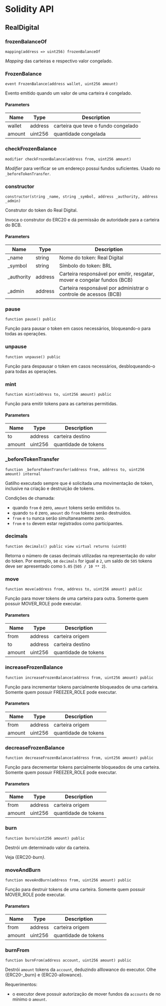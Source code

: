 # Solidity API

## RealDigital

### frozenBalanceOf

```solidity
mapping(address => uint256) frozenBalanceOf
```

_Mapping_ das carteiras e respectivo valor congelado.

### FrozenBalance

```solidity
event FrozenBalance(address wallet, uint256 amount)
```

Evento emitido quando um valor de uma carteira é congelado.

#### Parameters

| Name   | Type    | Description                         |
| ------ | ------- | ----------------------------------- |
| wallet | address | carteira que teve o fundo congelado |
| amount | uint256 | quantidade congelada                |

### checkFrozenBalance

```solidity
modifier checkFrozenBalance(address from, uint256 amount)
```

_Modifier_ para verificar se um endereço possui fundos suficientes. Usado no `_beforeTokenTransfer`.

### constructor

```solidity
constructor(string _name, string _symbol, address _authority, address _admin)
```

Construtor do token do Real Digital.

Invoca o construtor do ERC20 e dá permissão de autoridade para a carteira do BCB.

#### Parameters

| Name        | Type    | Description                                                              |
| ----------- | ------- | ------------------------------------------------------------------------ |
| \_name      | string  | Nome do token: Real Digital                                              |
| \_symbol    | string  | Símbolo do token: BRL                                                    |
| \_authority | address | Carteira responsável por emitir, resgatar, mover e congelar fundos (BCB) |
| \_admin     | address | Carteira responsável por administrar o controle de acessos (BCB)         |

### pause

```solidity
function pause() public
```

Função para pausar o token em casos necessários, bloqueando-o para todas as operações.

### unpause

```solidity
function unpause() public
```

Função para despausar o token em casos necessários, desbloqueando-o para todas as operações.

### mint

```solidity
function mint(address to, uint256 amount) public
```

Função para emitir tokens para as carteiras permitidas.

#### Parameters

| Name   | Type    | Description          |
| ------ | ------- | -------------------- |
| to     | address | carteira destino     |
| amount | uint256 | quantidade de tokens |

### \_beforeTokenTransfer

```solidity
function _beforeTokenTransfer(address from, address to, uint256 amount) internal
```

Gatilho executado sempre que é solicitada uma movimentação de token, inclusive na criação e destruição de tokens.

Condições de chamada:

- quando `from` é zero, `amount` tokens serão emitidos `to`.
- quando `to` é zero, `amount` do `from` tokens serão destruídos.
- `from` e `to` nunca serão simultaneamente zero.
- `from` e `to` devem estar registrados como participantes.

### decimals

```solidity
function decimals() public view virtual returns (uint8)
```

Retorna o número de casas decimais utilizadas na representação do valor do token. Por exemplo, se `decimals` for igual a `2`, um saldo de `505` tokens deve ser apresentado como `5.05` (`505 / 10 ** 2`).

### move

```solidity
function move(address from, address to, uint256 amount) public
```

Função para mover tokens de uma carteira para outra. Somente quem possuir MOVER_ROLE pode executar.

#### Parameters

| Name   | Type    | Description          |
| ------ | ------- | -------------------- |
| from   | address | carteira origem      |
| to     | address | carteira destino     |
| amount | uint256 | quantidade de tokens |

### increaseFrozenBalance

```solidity
function increaseFrozenBalance(address from, uint256 amount) public
```

Função para incrementar tokens parcialmente bloqueados de uma carteira. Somente quem possuir FREEZER_ROLE pode executar.

#### Parameters

| Name   | Type    | Description          |
| ------ | ------- | -------------------- |
| from   | address | carteira origem      |
| amount | uint256 | quantidade de tokens |

### decreaseFrozenBalance

```solidity
function decreaseFrozenBalance(address from, uint256 amount) public
```

Função para decrementar tokens parcialmente bloqueados de uma carteira. Somente quem possuir FREEZER_ROLE pode executar.

#### Parameters

| Name   | Type    | Description          |
| ------ | ------- | -------------------- |
| from   | address | carteira origem      |
| amount | uint256 | quantidade de tokens |

### burn

```solidity
function burn(uint256 amount) public
```

Destrói um determinado valor da carteira.

Veja {ERC20-_burn}._

### moveAndBurn

```solidity
function moveAndBurn(address from, uint256 amount) public
```

Função para destruir tokens de uma carteira. Somente quem possuir MOVER_ROLE pode executar.

#### Parameters

| Name   | Type    | Description          |
| ------ | ------- | -------------------- |
| from   | address | carteira origem      |
| amount | uint256 | quantidade de tokens |

### burnFrom

```solidity
function burnFrom(address account, uint256 amount) public
```

Destrói `amount` tokens da `account`, deduzindo alllowance do executor.
Olhe {ERC20-\_burn} e {ERC20-allowance}.

Requerimentos:

- o executor deve possuir autorização de mover fundos da `accounts` de no mínimo o
  `amount`.
